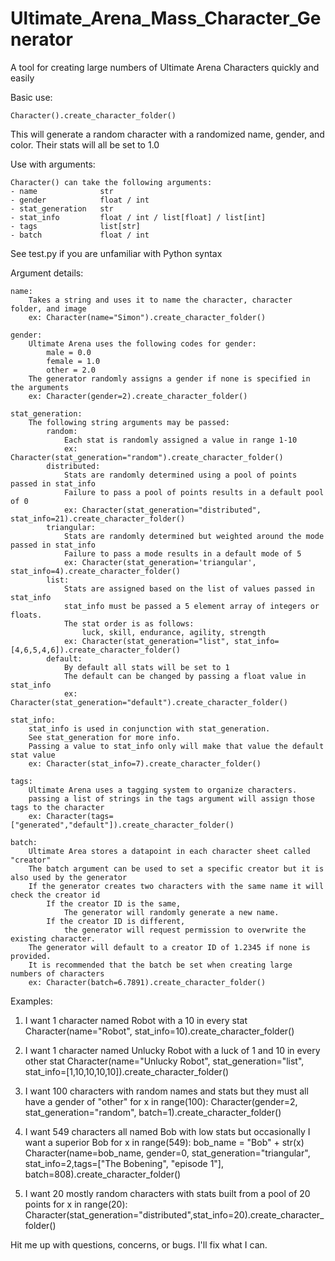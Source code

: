 # Ultimate_Arena_Mass_Character_Generator
A tool for creating large numbers of Ultimate Arena Characters quickly and easily

Basic use:

	Character().create_character_folder()
	
This will generate a random character with a randomized name, gender, and color.
Their stats will all be set to 1.0

Use with arguments:

	Character() can take the following arguments:
	- name				str
	- gender			float / int
	- stat_generation	str
	- stat_info			float / int / list[float] / list[int]
	- tags				list[str]
	- batch				float / int
	
See test.py if you are unfamiliar with Python syntax

Argument details:

	name:
		Takes a string and uses it to name the character, character folder, and image
		ex: Character(name="Simon").create_character_folder()
		
	gender:
		Ultimate Arena uses the following codes for gender:
			male = 0.0
			female = 1.0
			other = 2.0
		The generator randomly assigns a gender if none is specified in the arguments
		ex: Character(gender=2).create_character_folder()

	stat_generation:
		The following string arguments may be passed:
			random:
				Each stat is randomly assigned a value in range 1-10
				ex: Character(stat_generation="random").create_character_folder()
			distributed:
				Stats are randomly determined using a pool of points passed in stat_info
				Failure to pass a pool of points results in a default pool of 0
				ex: Character(stat_generation="distributed", stat_info=21).create_character_folder()
			triangular:
				Stats are randomly determined but weighted around the mode passed in stat_info
				Failure to pass a mode results in a default mode of 5
				ex: Character(stat_generation='triangular', stat_info=4).create_character_folder()
			list:
				Stats are assigned based on the list of values passed in stat_info
				stat_info must be passed a 5 element array of integers or floats.
				The stat order is as follows:
					luck, skill, endurance, agility, strength
				ex: Character(stat_generation="list", stat_info=[4,6,5,4,6]).create_character_folder()
			default:
				By default all stats will be set to 1
				The default can be changed by passing a float value in stat_info
				ex: Character(stat_generation="default").create_character_folder()
	
	stat_info:
		stat_info is used in conjunction with stat_generation. 
		See stat_generation for more info.
		Passing a value to stat_info only will make that value the default stat value
		ex: Character(stat_info=7).create_character_folder()

	tags:
		Ultimate Arena uses a tagging system to organize characters.
		passing a list of strings in the tags argument will assign those tags to the character
		ex: Character(tags=["generated","default"]).create_character_folder()
		
	batch:
		Ultimate Area stores a datapoint in each character sheet called "creator"
		The batch argument can be used to set a specific creator but it is also used by the generator
		If the generator creates two characters with the same name it will check the creator id
			If the creator ID is the same,
				The generator will randomly generate a new name.
			If the creator ID is different,
				the generator will request permission to overwrite the existing character.
		The generator will default to a creator ID of 1.2345 if none is provided.
		It is recommended that the batch be set when creating large numbers of characters	
		ex: Character(batch=6.7891).create_character_folder()

Examples:
1) I want 1 character named Robot with a 10 in every stat
Character(name="Robot", stat_info=10).create_character_folder()
	
2) I want 1 character named Unlucky Robot with a luck of 1 and 10 in every other stat
Character(name="Unlucky Robot", stat_generation="list", stat_info=[1,10,10,10,10]).create_character_folder()

3) I want 100 characters with random names and stats but they must all have a gender of "other"
for x in range(100):
	Character(gender=2, stat_generation="random", batch=1).create_character_folder()
	
4) I want 549 characters all named Bob with low stats but occasionally I want a superior Bob
for x in range(549):
	bob_name = "Bob" + str(x)
	Character(name=bob_name,
              gender=0,
              stat_generation="triangular",
              stat_info=2,tags=["The Bobening", "episode 1"],
              batch=808).create_character_folder()
										
5) I want 20 mostly random characters with stats built from a pool of 20 points
for x in range(20):
	Character(stat_generation="distributed",stat_info=20).create_character_folder()
	
Hit me up with questions, concerns, or bugs. I'll fix what I can.
